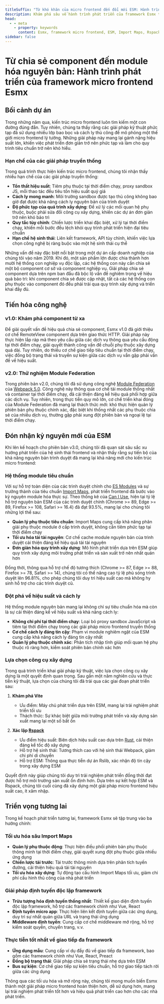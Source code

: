 ```yaml
---
titleSuffix: "Từ khó khăn của micro frontend đến đổi mới ESM: Hành trình phát triển của framework Esmx"
description: Khám phá sâu về hành trình phát triển của framework Esmx từ những khó khăn của kiến trúc micro frontend truyền thống đến đột phá đổi mới dựa trên ESM, chia sẻ kinh nghiệm thực tiễn về tối ưu hiệu suất, quản lý phụ thuộc và lựa chọn công cụ xây dựng.
head:
  - - meta
    - property: keywords
      content: Esmx, framework micro frontend, ESM, Import Maps, Rspack, Module Federation, quản lý phụ thuộc, tối ưu hiệu suất, tiến hóa công nghệ, server-side rendering
sidebar: false
---
```


# Từ chia sẻ component đến module hóa nguyên bản: Hành trình phát triển của framework micro frontend Esmx

## Bối cảnh dự án

Trong những năm qua, kiến trúc micro frontend luôn tìm kiếm một con đường đúng đắn. Tuy nhiên, chúng ta thấy rằng các giải pháp kỹ thuật phức tạp đã sử dụng nhiều lớp bao bọc và cách ly thủ công để mô phỏng một thế giới micro frontend lý tưởng. Những giải pháp này mang lại gánh nặng hiệu suất lớn, khiến việc phát triển đơn giản trở nên phức tạp và làm cho quy trình tiêu chuẩn trở nên khó hiểu.

### Hạn chế của các giải pháp truyền thống

Trong quá trình thực hiện kiến trúc micro frontend, chúng tôi nhận thấy nhiều hạn chế của các giải pháp truyền thống:

- **Tổn thất hiệu suất**: Tiêm phụ thuộc tại thời điểm chạy, proxy sandbox JS, mỗi thao tác đều tiêu tốn hiệu suất quý giá
- **Cách ly mong manh**: Môi trường sandbox được tạo thủ công không bao giờ đạt được khả năng cách ly nguyên bản của trình duyệt
- **Độ phức tạp của quá trình xây dựng**: Để xử lý các mối quan hệ phụ thuộc, buộc phải sửa đổi công cụ xây dựng, khiến các dự án đơn giản trở nên khó bảo trì
- **Quy tắc tùy chỉnh**: Chiến lược triển khai đặc biệt, xử lý tại thời điểm chạy, khiến mỗi bước đều lệch khỏi quy trình phát triển hiện đại tiêu chuẩn
- **Hạn chế hệ sinh thái**: Liên kết framework, API tùy chỉnh, khiến việc lựa chọn công nghệ bị ràng buộc vào một hệ sinh thái cụ thể

Những vấn đề này đặc biệt nổi bật trong một dự án cấp doanh nghiệp của chúng tôi vào năm 2019. Khi đó, một sản phẩm lớn được chia thành hơn mười hệ thống con nghiệp vụ độc lập, các hệ thống con này cần chia sẻ một bộ component cơ sở và component nghiệp vụ. Giải pháp chia sẻ component dựa trên npm ban đầu đã bộc lộ vấn đề nghiêm trọng về hiệu quả bảo trì: khi component chia sẻ được cập nhật, tất cả các hệ thống con phụ thuộc vào component đó đều phải trải qua quy trình xây dựng và triển khai đầy đủ.

## Tiến hóa công nghệ

### v1.0: Khám phá component từ xa

Để giải quyết vấn đề hiệu quả chia sẻ component, Esmx v1.0 đã giới thiệu cơ chế RemoteView component dựa trên giao thức HTTP. Giải pháp này thực hiện lắp ráp mã theo yêu cầu giữa các dịch vụ thông qua yêu cầu động tại thời điểm chạy, giải quyết thành công vấn đề chuỗi phụ thuộc xây dựng quá dài. Tuy nhiên, do thiếu cơ chế giao tiếp tiêu chuẩn tại thời điểm chạy, việc đồng bộ trạng thái và truyền sự kiện giữa các dịch vụ vẫn gặp phải vấn đề về hiệu suất.

### v2.0: Thử nghiệm Module Federation

Trong phiên bản v2.0, chúng tôi đã sử dụng công nghệ [Module Federation](https://webpack.js.org/concepts/module-federation/) của [Webpack 5.0](https://webpack.js.org/). Công nghệ này thông qua cơ chế tải module thống nhất và container tại thời điểm chạy, đã cải thiện đáng kể hiệu quả phối hợp giữa các dịch vụ. Tuy nhiên, trong thực tiễn quy mô lớn, cơ chế triển khai đóng của Module Federation đã mang lại thách thức mới: khó thực hiện quản lý phiên bản phụ thuộc chính xác, đặc biệt khi thống nhất các phụ thuộc chia sẻ của nhiều dịch vụ, thường gặp phải xung đột phiên bản và ngoại lệ tại thời điểm chạy.

## Đón nhận kỷ nguyên mới của ESM

Khi lên kế hoạch cho phiên bản v3.0, chúng tôi đã quan sát sâu sắc xu hướng phát triển của hệ sinh thái frontend và nhận thấy rằng sự tiến bộ của khả năng nguyên bản trình duyệt đã mang lại khả năng mới cho kiến trúc micro frontend:

### Hệ thống module tiêu chuẩn

Với sự hỗ trợ toàn diện của các trình duyệt chính cho [ES Modules](https://developer.mozilla.org/en-US/docs/Web/JavaScript/Guide/Modules) và sự trưởng thành của tiêu chuẩn [Import Maps](https://github.com/WICG/import-maps), phát triển frontend đã bước vào kỷ nguyên module hóa thực sự. Theo thống kê của [Can I Use](https://caniuse.com/?search=importmap), hiện tại tỷ lệ hỗ trợ nguyên bản ESM của các trình duyệt chính (Chrome >= 89, Edge >= 89, Firefox >= 108, Safari >= 16.4) đã đạt 93.5%, mang lại cho chúng tôi những lợi thế sau:

- **Quản lý phụ thuộc tiêu chuẩn**: Import Maps cung cấp khả năng phân giải phụ thuộc module ở cấp trình duyệt, không cần tiêm phức tạp tại thời điểm chạy
- **Tối ưu hóa tải tài nguyên**: Cơ chế cache module nguyên bản của trình duyệt cải thiện đáng kể hiệu quả tải tài nguyên
- **Đơn giản hóa quy trình xây dựng**: Mô hình phát triển dựa trên ESM giúp quy trình xây dựng môi trường phát triển và sản xuất trở nên nhất quán hơn

Đồng thời, thông qua hỗ trợ chế độ tương thích (Chrome >= 87, Edge >= 88, Firefox >= 78, Safari >= 14), chúng tôi có thể nâng cao tỷ lệ phủ sóng trình duyệt lên 96.81%, cho phép chúng tôi duy trì hiệu suất cao mà không hy sinh hỗ trợ cho các trình duyệt cũ.

### Đột phá về hiệu suất và cách ly

Hệ thống module nguyên bản mang lại không chỉ sự tiêu chuẩn hóa mà còn là sự cải thiện đáng kể về hiệu suất và khả năng cách ly:

- **Không chi phí tại thời điểm chạy**: Loại bỏ proxy sandbox JavaScript và tiêm tại thời điểm chạy trong các giải pháp micro frontend truyền thống
- **Cơ chế cách ly đáng tin cậy**: Phạm vi module nghiêm ngặt của ESM cung cấp khả năng cách ly đáng tin cậy nhất
- **Quản lý phụ thuộc chính xác**: Phân tích nhập tĩnh giúp mối quan hệ phụ thuộc rõ ràng hơn, kiểm soát phiên bản chính xác hơn

### Lựa chọn công cụ xây dựng

Trong quá trình triển khai giải pháp kỹ thuật, việc lựa chọn công cụ xây dựng là một quyết định quan trọng. Sau gần một năm nghiên cứu và thực tiễn kỹ thuật, lựa chọn của chúng tôi đã trải qua các giai đoạn phát triển sau:

1. **Khám phá Vite**
   - Ưu điểm: Máy chủ phát triển dựa trên ESM, mang lại trải nghiệm phát triển tối ưu
   - Thách thức: Sự khác biệt giữa môi trường phát triển và xây dựng sản xuất mang lại một số bất ổn

2. **Xác lập [Rspack](https://www.rspack.dev/)**
   - Ưu điểm hiệu suất: Biên dịch hiệu suất cao dựa trên [Rust](https://www.rust-lang.org/), cải thiện đáng kể tốc độ xây dựng
   - Hỗ trợ hệ sinh thái: Tương thích cao với hệ sinh thái Webpack, giảm chi phí di chuyển
   - Hỗ trợ ESM: Thông qua thực tiễn dự án Rslib, xác nhận độ tin cậy trong xây dựng ESM

Quyết định này giúp chúng tôi duy trì trải nghiệm phát triển đồng thời đạt được hỗ trợ môi trường sản xuất ổn định hơn. Dựa trên sự kết hợp ESM và Rspack, chúng tôi cuối cùng đã xây dựng một giải pháp micro frontend hiệu suất cao, ít xâm nhập.

## Triển vọng tương lai

Trong kế hoạch phát triển tương lai, framework Esmx sẽ tập trung vào ba hướng chính:

### Tối ưu hóa sâu Import Maps

- **Quản lý phụ thuộc động**: Thực hiện điều phối phiên bản phụ thuộc thông minh tại thời điểm chạy, giải quyết xung đột phụ thuộc giữa nhiều ứng dụng
- **Chiến lược tải trước**: Tải trước thông minh dựa trên phân tích tuyến đường, cải thiện hiệu quả tải tài nguyên
- **Tối ưu hóa xây dựng**: Tự động tạo cấu hình Import Maps tối ưu, giảm chi phí cấu hình thủ công của nhà phát triển

### Giải pháp định tuyến độc lập framework

- **Trừu tượng hóa định tuyến thống nhất**: Thiết kế giao diện định tuyến độc lập framework, hỗ trợ các framework chính như Vue, React
- **Định tuyến micro app**: Thực hiện liên kết định tuyến giữa các ứng dụng, duy trì sự nhất quán giữa URL và trạng thái ứng dụng
- **Middleware định tuyến**: Cung cấp cơ chế middleware mở rộng, hỗ trợ kiểm soát quyền, chuyển trang, v.v.

### Thực tiễn tốt nhất về giao tiếp đa framework

- **Ứng dụng mẫu**: Cung cấp ví dụ đầy đủ về giao tiếp đa framework, bao gồm các framework chính như Vue, React, Preact
- **Đồng bộ trạng thái**: Giải pháp chia sẻ trạng thái nhẹ dựa trên ESM
- **Bus sự kiện**: Cơ chế giao tiếp sự kiện tiêu chuẩn, hỗ trợ giao tiếp tách rời giữa các ứng dụng

Thông qua các tối ưu hóa và mở rộng này, chúng tôi mong muốn biến Esmx thành một giải pháp micro frontend hoàn thiện hơn, dễ sử dụng hơn, mang lại trải nghiệm phát triển tốt hơn và hiệu quả phát triển cao hơn cho các nhà phát triển.